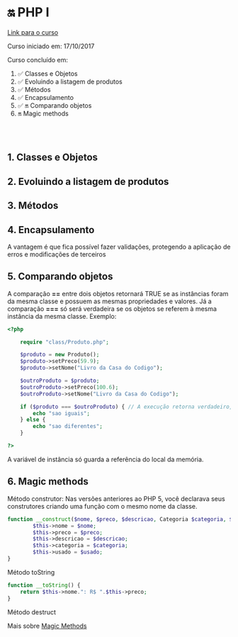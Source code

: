 # :on: PHP I

[Link para o curso](https://cursos.alura.com.br/course/php-oo-1)

Curso iniciado em: 17/10/2017

Curso concluído em:

1. :white_check_mark: Classes e Objetos
2. :white_check_mark: Evoluindo a listagem de produtos
3. :white_check_mark: Métodos
4. :white_check_mark: Encapsulamento
5. :white_check_mark: :on: Comparando objetos
6. :on: Magic methods

</br></br>

## 1. Classes e Objetos

## 2. Evoluindo a listagem de produtos

## 3. Métodos

## 4. Encapsulamento

A vantagem é que fica possível fazer validações, protegendo a aplicação de erros e modificações de terceiros

## 5. Comparando objetos

A comparação __==__ entre dois objetos retornará TRUE se as instâncias foram da mesma classe e possuem as mesmas propriedades e valores.
Já a comparação __===__ só será verdadeira se os objetos se referem à mesma instância da mesma classe. Exemplo: 
```php
<?php

    require "class/Produto.php";

    $produto = new Produto();
    $produto->setPreco(59.9);
    $produto->setNome("Livro da Casa do Codigo");

    $outroProduto = $produto;
    $outroProduto->setPreco(100.6);
    $outroProduto->setNome("Livro da Casa do Codigo");

    if ($produto === $outroProduto) { // A execução retorna verdadeiro, porque como a referência de $produtofoi atribuida a $outroProduto, ambos os objetos possuem o mesmo preco, nome e local na memória.
        echo "sao iguais";
    } else {
        echo "sao diferentes";
    }

?>
```

A variável de instância só guarda a referência do local da memória.



## 6. Magic methods

Método construtor: Nas versões anteriores ao PHP 5, você declarava seus construtores criando uma função com o mesmo nome da classe.

```php 
function __construct($nome, $preco, $descricao, Categoria $categoria, $usado) {
        $this->nome = $nome;
        $this->preco = $preco;
        $this->descricao = $descricao;
        $this->categoria = $categoria;
        $this->usado = $usado;
}
```


Método toString
```php
function __toString() {
    return $this->nome.": R$ ".$this->preco;
}
```

Método destruct

Mais sobre [Magic Methods](http://php.net/manual/pt_BR/language.oop5.magic.php)
